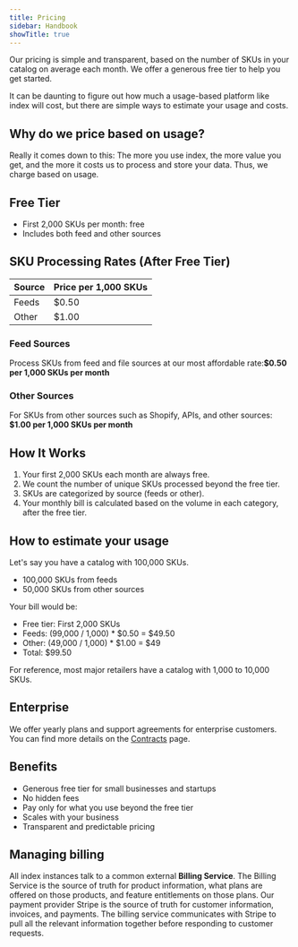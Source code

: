 ```yaml
---
title: Pricing
sidebar: Handbook
showTitle: true
---
```


Our pricing is simple and transparent, based on the number of SKUs in your catalog on average each month. We offer a generous free tier to help you get started.

It can be daunting to figure out how much a usage-based platform like index will cost, but there are simple ways to estimate your usage and costs.

## Why do we price based on usage?

Really it comes down to this: The more you use index, the more value you get, and the more it costs us to process and store your data. Thus, we charge based on usage.

## Free Tier

* First 2,000 SKUs per month: free
* Includes both feed and other sources

## SKU Processing Rates (After Free Tier)

| Source | Price per 1,000 SKUs |
|--------|----------------------|
| Feeds  | $0.50                |
| Other  | $1.00                |

### Feed Sources

Process SKUs from feed and file sources at our most affordable rate:**$0.50 per 1,000 SKUs per month**

### Other Sources

For SKUs from other sources such as Shopify, APIs, and other sources: **$1.00 per 1,000 SKUs per month**

## How It Works

1. Your first 2,000 SKUs each month are always free.
2. We count the number of unique SKUs processed beyond the free tier.
3. SKUs are categorized by source (feeds or other).
4. Your monthly bill is calculated based on the volume in each category, after the free tier.

## How to estimate your usage

Let's say you have a catalog with 100,000 SKUs.
* 100,000 SKUs from feeds
* 50,000 SKUs from other sources

Your bill would be:
* Free tier: First 2,000 SKUs
* Feeds: (99,000 / 1,000) * \$0.50 \= \$49.50
* Other: (49,000 / 1,000) * \$1.00 \= \$49
* Total: \$99.50

For reference, most major retailers have a catalog with 1,000 to 10,000 SKUs.

## Enterprise

We offer yearly plans and support agreements for enterprise customers. You can find more details on the [Contracts](./contracts) page.

## Benefits

* Generous free tier for small businesses and startups
* No hidden fees
* Pay only for what you use beyond the free tier
* Scales with your business
* Transparent and predictable pricing

## Managing billing

All index instances talk to a common external **Billing Service**. The Billing Service is the source of truth for product information, what plans are offered on those products, and feature entitlements on those plans. Our payment provider Stripe is the source of truth for customer information, invoices, and payments. The billing service communicates with Stripe to pull all the relevant information together before responding to customer requests.
